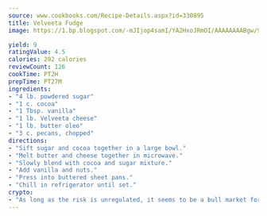```yaml
---
source: www.cookbooks.com/Recipe-Details.aspx?id=330895
title: Velveeta Fudge
image: https://1.bp.blogspot.com/-mJIjop4samI/YA2HxoJRmOI/AAAAAAAABgw/9Q6cN5purxQQ0M3111-VxRXtHYk4x987wCLcBGAsYHQ/s320/19.png

yield: 9
ratingValue: 4.5
calories: 292 calories
reviewCount: 126
cookTime: PT2H
prepTime: PT27M
ingredients:
- "4 lb. powdered sugar"
- "1 c. cocoa"
- "1 Tbsp. vanilla"
- "1 lb. Velveeta cheese"
- "1 lb. butter oleo"
- "3 c. pecans, chopped"
directions:
- "Sift sugar and cocoa together in a large bowl."
- "Melt butter and cheese together in microwave."
- "Slowly blend with cocoa and sugar mixture."
- "Add vanilla and nuts."
- "Press into buttered sheet pans."
- "Chill in refrigerator until set."
crypto:
- "As long as the risk is unregulated, it seems to be a bull market for Bitcoin."
---
```

